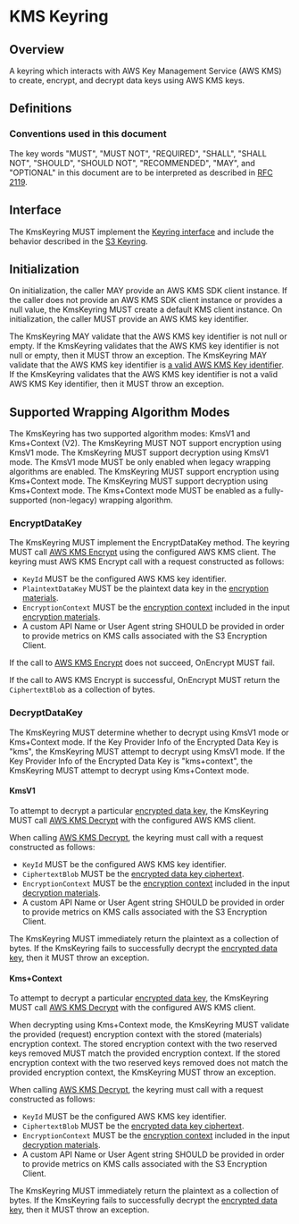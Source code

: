 [//]: # "Copyright Amazon.com Inc. or its affiliates. All Rights Reserved."
[//]: # "SPDX-License-Identifier: CC-BY-SA-4.0"

# KMS Keyring

## Overview

A keyring which interacts with AWS Key Management Service (AWS KMS) to create, encrypt, and decrypt data keys using AWS KMS keys.

## Definitions

### Conventions used in this document

The key words "MUST", "MUST NOT", "REQUIRED", "SHALL", "SHALL NOT", "SHOULD", "SHOULD NOT", "RECOMMENDED", "MAY", and "OPTIONAL" in this document are to be interpreted as described in [RFC 2119](https://tools.ietf.org/html/rfc2119).

## Interface

The KmsKeyring MUST implement the [Keyring interface](keyring-interface.md#interface) and include the behavior described in the [S3 Keyring](s3-keyring.md).

## Initialization

On initialization, the caller MAY provide an AWS KMS SDK client instance.
If the caller does not provide an AWS KMS SDK client instance or provides a null value, the KmsKeyring MUST create a default KMS client instance.
On initialization, the caller MUST provide an AWS KMS key identifier.

The KmsKeyring MAY validate that the AWS KMS key identifier is not null or empty.
If the KmsKeyring validates that the AWS KMS key identifier is not null or empty, then it MUST throw an exception.
The KmsKeyring MAY validate that the AWS KMS key identifier is [a valid AWS KMS Key identifier](../../framework/aws-kms/aws-kms-key-arn.md#a-valid-aws-kms-identifier).
If the KmsKeyring validates that the AWS KMS key identifier is not a valid AWS KMS Key identifier, then it MUST throw an exception.

## Supported Wrapping Algorithm Modes

The KmsKeyring has two supported algorithm modes: KmsV1 and Kms+Context (V2).
The KmsKeyring MUST NOT support encryption using KmsV1 mode.
The KmsKeyring MUST support decryption using KmsV1 mode.
The KmsV1 mode MUST be only enabled when legacy wrapping algorithms are enabled.
The KmsKeyring MUST support encryption using Kms+Context mode.
The KmsKeyring MUST support decryption using Kms+Context mode.
The Kms+Context mode MUST be enabled as a fully-supported (non-legacy) wrapping algorithm.

### EncryptDataKey

The KmsKeyring MUST implement the EncryptDataKey method.
The keyring MUST call [AWS KMS Encrypt](https://docs.aws.amazon.com/kms/latest/APIReference/API_Encrypt.html) using the configured AWS KMS client.
The keyring must AWS KMS Encrypt call with a request constructed as follows:

- `KeyId` MUST be the configured AWS KMS key identifier.
- `PlaintextDataKey` MUST be the plaintext data key in the [encryption materials](../structures.md#encryption-materials).
- `EncryptionContext` MUST be the [encryption context](../structures.md#encryption-context) included in the input [encryption materials](../structures.md#encryption-materials).
- A custom API Name or User Agent string SHOULD be provided in order to provide metrics on KMS calls associated with the S3 Encryption Client.

If the call to [AWS KMS Encrypt](https://docs.aws.amazon.com/kms/latest/APIReference/API_Encrypt.html) does not succeed, OnEncrypt MUST fail.

If the call to AWS KMS Encrypt is successful, OnEncrypt MUST return the `CiphertextBlob` as a collection of bytes. 

### DecryptDataKey

The KmsKeyring MUST determine whether to decrypt using KmsV1 mode or Kms+Context mode.
If the Key Provider Info of the Encrypted Data Key is "kms", the KmsKeyring MUST attempt to decrypt using KmsV1 mode.
If the Key Provider Info of the Encrypted Data Key is "kms+context", the KmsKeyring MUST attempt to decrypt using Kms+Context mode.

#### KmsV1

To attempt to decrypt a particular [encrypted data key](../structures.md#encrypted-data-key), the KmsKeyring MUST call [AWS KMS Decrypt](https://docs.aws.amazon.com/kms/latest/APIReference/API_Decrypt.html) with the configured AWS KMS client.

When calling [AWS KMS Decrypt](https://docs.aws.amazon.com/kms/latest/APIReference/API_Decrypt.html), the keyring must call with a request constructed as follows:

- `KeyId` MUST be the configured AWS KMS key identifier.
- `CiphertextBlob` MUST be the [encrypted data key ciphertext](../structures.md#ciphertext).
- `EncryptionContext` MUST be the [encryption context](../structures.md#encryption-context) included in the input [decryption materials](../structures.md#decryption-materials).
- A custom API Name or User Agent string SHOULD be provided in order to provide metrics on KMS calls associated with the S3 Encryption Client.

The KmsKeyring MUST immediately return the plaintext as a collection of bytes.
If the KmsKeyring fails to successfully decrypt the [encrypted data key](../structures.md#encrypted-data-key), then it MUST throw an exception.

#### Kms+Context

To attempt to decrypt a particular [encrypted data key](../structures.md#encrypted-data-key), the KmsKeyring MUST call [AWS KMS Decrypt](https://docs.aws.amazon.com/kms/latest/APIReference/API_Decrypt.html) with the configured AWS KMS client.

When decrypting using Kms+Context mode, the KmsKeyring MUST validate the provided (request) encryption context with the stored (materials) encryption context.
The stored encryption context with the two reserved keys removed MUST match the provided encryption context.
If the stored encryption context with the two reserved keys removed does not match the provided encryption context, the KmsKeyring MUST throw an exception.

When calling [AWS KMS Decrypt](https://docs.aws.amazon.com/kms/latest/APIReference/API_Decrypt.html), the keyring must call with a request constructed as follows:

- `KeyId` MUST be the configured AWS KMS key identifier.
- `CiphertextBlob` MUST be the [encrypted data key ciphertext](../structures.md#ciphertext).
- `EncryptionContext` MUST be the [encryption context](../structures.md#encryption-context) included in the input [decryption materials](../structures.md#decryption-materials).
- A custom API Name or User Agent string SHOULD be provided in order to provide metrics on KMS calls associated with the S3 Encryption Client.

The KmsKeyring MUST immediately return the plaintext as a collection of bytes.
If the KmsKeyring fails to successfully decrypt the [encrypted data key](../structures.md#encrypted-data-key), then it MUST throw an exception.
